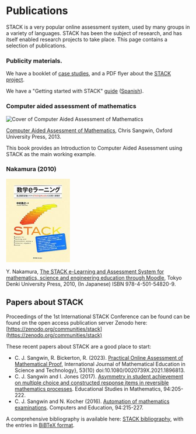 # Publications

STACK is a very popular online assessment system, used by many groups in a variety of languages.  STACK has been the subject of research, and has itself enabled research projects to take place. This page contains a selection of publications.  

### Publicity materials.

We have a booklet of [case studies](https://docs.stack-assessment.org/content/2019-cate-case-studies.pdf), and a PDF flyer about the [STACK project](https://docs.stack-assessment.org/content/2018-STACK.pdf).

We have a "Getting started with STACK" [guide](https://docs.stack-assessment.org/content/2019-STACK-Guide.pdf) ([Spanish](https://docs.stack-assessment.org/content/content/es/2019-STACK-Guide.pdf)).

### Computer aided assessment of mathematics

![Cover of Computer Aided Assessment of Mathematics](https://docs.stack-assessment.org/content/CAACover.jpg)  

[Computer Aided Assessment of Mathematics](http://ukcatalogue.oup.com/product/9780199660353.do#.UklVZtKSJuc), Chris Sangwin, Oxford University Press, 2013.

This book provides an Introduction to Computer Aided Assessment using STACK as the main working example.

### Nakamura (2010)

![Cover](../../content/NakamuraCover.jpg)

Y. Nakamura, [The STACK e-Learning and Assessment System for mathematics, science and engineering education through Moodle](http://books.rakuten.co.jp/rb/%E6%95%B0%E5%AD%A6e%E3%83%A9%E3%83%BC%E3%83%8B%E3%83%B3%E3%82%B0-%E6%95%B0%E5%BC%8F%E8%A7%A3%E7%AD%94%E8%A9%95%E4%BE%A1%E3%82%B7%E3%82%B9%E3%83%86%E3%83%A0%EF%BC%B3%EF%BC%B4%EF%BC%A1%EF%BC%A3%EF%BC%AB%E3%81%A8%EF%BC%AD%EF%BD%8F%EF%BD%8F%EF%BD%84%EF%BD%8C%EF%BD%85%E3%81%AB%E3%82%88%E3%82%8B-%E4%B8%AD%E6%9D%91%E6%B3%B0%E4%B9%8B-9784501548209/item/6640557/), Tokyo Denki University Press, 2010, (In Japanese) ISBN 978-4-501-54820-9.

## Papers about STACK

Proceedings of the 1st International STACK Conference can be found can be found on the open access publication server Zenodo here: [https://zenodo.org/communities/stack](https://zenodo.org/communities/stack)

These recent papers about STACK are a good place to start:

*  C. J. Sangwin, R. Bickerton, R. (2023). [Practical Online Assessment of Mathematical Proof](https://www.tandfonline.com/doi/abs/10.1080/0020739X.2021.1896813), International Journal of Mathematical Education in Science and Technology}, 53(10) doi:10.1080/0020739X.2021.1896813.  
* C. J. Sangwin and I. Jones (2017). [Asymmetry in student achievement on multiple choice and constructed response items in reversible mathematics processes](https://dspace.lboro.ac.uk/dspace-jspui/handle/2134/22120). Educational Studies in Mathematics, 94:205-222.
* C. J. Sangwin and N. Kocher (2016). [Automation of mathematics examinations](https://www.research.ed.ac.uk/portal/files/22213256/2015_11_9_AutomationExaminations.pdf). Computers and Education, 94:215-227.

A comprehensive bibliography is available here: [STACK bibliography](https://docs.stack-assessment.org/content/stack_publications.pdf), with the entries in [BiBTeX format](https://docs.stack-assessment.org/content/stack.bib).


